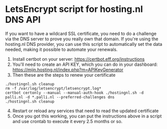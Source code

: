 # LetsEncrypt script for hosting.nl DNS API

If you want to have a wildcard SSL certificate, you need to do a challenge via the DNS server to prove you really own that domain. If you're using the hosting.nl DNS provider, you can use this script to automatically set the data needed, making it possible to automate your renewals.

1. Install certbot on your server: https://certbot.eff.org/instructions
2. You'll need to create an API KEY, which you can do in your dashboard: https://mijn.hosting.nl/index.php?m=APIKeyGenerator
3. Then these are the steps to renew your certificate
```
./hostingnl.sh cleanup
rm -f /var/log/letsencrypt/letsencrypt.log*
certbot certonly --manual --manual-auth-hook ./hostingnl.sh -d palli.nl -d *.palli.nl --preferred-challenges dns
./hostingnl.sh cleanup
```
4. Restart or reload any services that need to read the updated certificate
5. Once you got this working, you can put the instructions above in a script and use crontab to execute it every 2.5 months or so.
